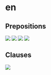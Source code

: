 # en

## Prepositions

![](/en/prepositions_place.jpeg)
![](/en/prepositions_movement.jpeg)
![](/en/prepositions_time.jpeg)
![](/en/in_on_at.jpeg)

## Clauses

![](/en/type_of_clauses.jpg)
